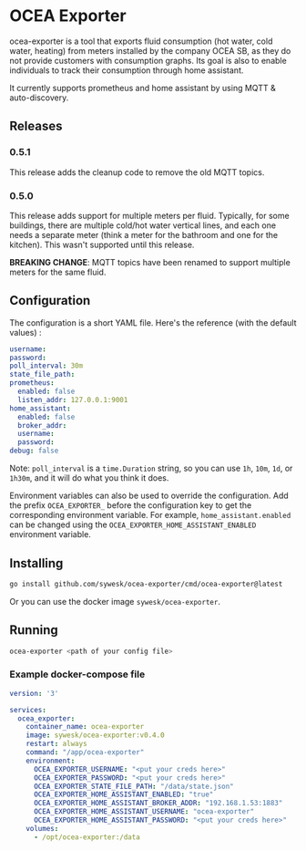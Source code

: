 # OCEA Exporter

ocea-exporter is a tool that exports fluid consumption (hot water, cold water, heating) from meters installed by the company OCEA SB, as they do not provide customers with consumption graphs. Its goal is also to enable individuals to track their consumption through home assistant.

It currently supports prometheus and home assistant by using MQTT & auto-discovery.

## Releases

### 0.5.1

This release adds the cleanup code to remove the old MQTT topics.

### 0.5.0

This release adds support for multiple meters per fluid. Typically, for some buildings, there are multiple cold/hot water vertical lines, and each one needs a separate meter (think a meter for the bathroom and one for the kitchen). This wasn't supported until this release.

__BREAKING CHANGE__: MQTT topics have been renamed to support multiple meters for the same fluid.

## Configuration

The configuration is a short YAML file. Here's the reference (with the default values) :

```yaml
username: 
password: 
poll_interval: 30m
state_file_path: 
prometheus: 
  enabled: false
  listen_addr: 127.0.0.1:9001
home_assistant:
  enabled: false
  broker_addr: 
  username: 
  password: 
debug: false
```

Note: `poll_interval` is a `time.Duration` string, so you can use `1h`, `10m`, `1d`, or `1h30m`, and it will do what you think it does.

Environment variables can also be used to override the configuration. Add the prefix `OCEA_EXPORTER_` before the configuration key to get the corresponding environment variable. For example, `home_assistant.enabled` can be changed using the `OCEA_EXPORTER_HOME_ASSISTANT_ENABLED` environment variable.

## Installing

```sh
go install github.com/sywesk/ocea-exporter/cmd/ocea-exporter@latest
```

Or you can use the docker image `sywesk/ocea-exporter`.

## Running

```sh
ocea-exporter <path of your config file>
```

### Example docker-compose file

```yaml
version: '3'

services:
  ocea_exporter:
    container_name: ocea-exporter
    image: sywesk/ocea-exporter:v0.4.0
    restart: always
    command: "/app/ocea-exporter"
    environment:
      OCEA_EXPORTER_USERNAME: "<put your creds here>"
      OCEA_EXPORTER_PASSWORD: "<put your creds here>"
      OCEA_EXPORTER_STATE_FILE_PATH: "/data/state.json"
      OCEA_EXPORTER_HOME_ASSISTANT_ENABLED: "true"
      OCEA_EXPORTER_HOME_ASSISTANT_BROKER_ADDR: "192.168.1.53:1883"
      OCEA_EXPORTER_HOME_ASSISTANT_USERNAME: "ocea-exporter"
      OCEA_EXPORTER_HOME_ASSISTANT_PASSWORD: "<put your creds here>"
    volumes:
      - /opt/ocea-exporter:/data
```

